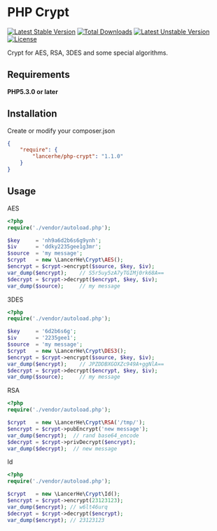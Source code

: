 PHP Crypt
============

[![Latest Stable Version](https://poser.pugx.org/lancerhe/php-crypt/v/stable)](https://packagist.org/packages/lancerhe/php-crypt) [![Total Downloads](https://poser.pugx.org/lancerhe/php-crypt/downloads)](https://packagist.org/packages/lancerhe/php-crypt) [![Latest Unstable Version](https://poser.pugx.org/lancerhe/php-crypt/v/unstable)](https://packagist.org/packages/lancerhe/php-crypt) [![License](https://poser.pugx.org/lancerhe/php-crypt/license)](https://packagist.org/packages/lancerhe/php-crypt)

Crypt for AES, RSA, 3DES and some special algorithms.

Requirements
------------

**PHP5.3.0 or later**

Installation
------------

Create or modify your composer.json

``` json
{
    "require": {
        "lancerhe/php-crypt": "1.1.0"
    }
}
```

Usage
-----

AES

``` php
<?php
require('./vendor/autoload.php');

$key     = 'nh9a6d2b6s6g9ynh';
$iv      = 'ddky2235gee1g3mr';
$source  = 'my message';
$crypt   = new \LancerHe\Crypt\AES();
$encrypt = $crypt->encrypt($source, $key, $iv); 
var_dump($encrypt);    // S5r5uy5zA7yTGIMj0rk68A==
$decrypt = $crypt->decrypt($encrypt, $key, $iv);
var_dump($source);     // my message
```

3DES

``` php
<?php
require('./vendor/autoload.php');

$key     = '6d2b6s6g';
$iv      = '2235gee1';
$source  = 'my message';
$crypt   = new \LancerHe\Crypt\DES3();
$encrypt = $crypt->encrypt($source, $key, $iv); 
var_dump($encrypt);    // JPZDDBXGOXZc949A+ggNlA==
$decrypt = $crypt->decrypt($encrypt, $key, $iv);
var_dump($source);     // my message
```

RSA

``` php
<?php
require('./vendor/autoload.php');

$crypt   = new \LancerHe\Crypt\RSA('/tmp/');
$encrypt = $crypt->pubEncrypt('new message');
var_dump($encrypt);  // rand base64_encode
$decrypt = $crypt->privDecrypt($encrypt);
var_dump($decrypt);  // new message
```

Id

``` php
<?php
require('./vendor/autoload.php');

$crypt   = new \LancerHe\Crypt\Id();
$encrypt = $crypt->encrypt(23123123);
var_dump($encrypt); // w6lt46urq
$decrypt = $crypt->decrypt($encrypt);
var_dump($encrypt); // 23123123
```